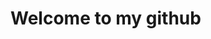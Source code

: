 <h1>Welcome to my github <a href="https://i.pinimg.com/originals/8f/43/b9/8f43b97702e67f52f0fa67317bfb54b3.gif" width="20"></a> </h1>
